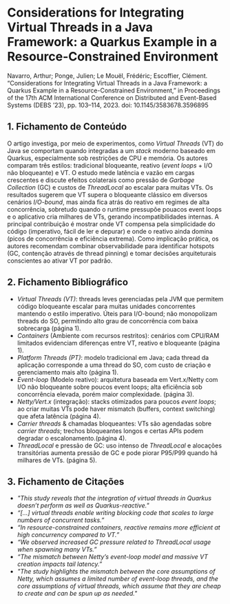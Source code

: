 # Considerations for Integrating Virtual Threads in a Java Framework: a Quarkus Example in a Resource-Constrained Environment
Navarro, Arthur; Ponge, Julien; Le Mouël, Frédéric; Escoffier, Clément. “Considerations for Integrating Virtual Threads in a Java Framework: a Quarkus Example in a Resource-Constrained Environment,” in Proceedings of the 17th ACM International Conference on Distributed and Event-Based Systems (DEBS ’23), pp. 103–114, 2023. doi: 10.1145/3583678.3596895

## 1. Fichamento de Conteúdo

O artigo investiga, por meio de experimentos, como _Virtual Threads_ (VT) do Java se comportam quando integradas a um _stack_ moderno baseado em Quarkus, especialmente sob restrições de CPU e memória. Os autores comparam três estilos: tradicional bloqueante, reativo (_event loops_ + I/O não bloqueante) e VT. O estudo mede latência e vazão em cargas crescentes e discute efeitos colaterais como pressão de _Garbage Collection_ (GC) e custos de _ThreadLocal_ ao escalar para muitas VTs. Os resultados sugerem que VT supera o bloqueante clássico em diversos cenários _I/O-bound_, mas ainda fica atrás do reativo em regimes de alta concorrência, sobretudo quando o runtime pressupõe pouacos event loops e o aplicativo cria milhares de VTs, gerando incompatibilidades internas. A principal contribuição é mostrar onde VT compensa pela simplicidade do código (imperativo, fácil de ler e depurar) e onde o reativo ainda domina (picos de concorrência e eficiência extrema). Como implicação prática, os autores recomendam combinar observabilidade para identificar hotspots (GC, contenção através de thread pinning) e tomar decisões arquiteturais conscientes ao ativar VT por padrão.

## 2. Fichamento Bibliográfico 

* _Virtual Threads (VT)_: threads leves gerenciadas pela JVM que permitem código bloqueante escalar para muitas unidades concorrentes mantendo o estilo imperativo. Úteis para I/O-bound; não monopolizam threads do SO, permitindo alto grau de concorrência com baixa sobrecarga (página 1).
* _Containers_ (Ambiente com recursos restritos): cenários com CPU/RAM limitados evidenciam diferenças entre VT, reativo e bloqueante (página 1).
* _Platform Threads (PT)_: modelo tradicional em Java; cada thread da aplicação corresponde a uma thread do SO, com custo de criação e gerenciamento mais alto (página 1).
* _Event-loop_ (Modelo reativo): arquitetura baseada em Vert.x/Netty com I/O não bloqueante sobre poucos event loops; alta eficiência sob concorrência elevada, porém maior complexidade. (página 3).
* _Netty/Vert.x_ (integração): stacks otimizados para poucos _event loops_; ao criar muitas VTs pode haver mismatch (buffers, context switching) que afeta latência (página 4).
* _Carrier threads_ & chamadas bloqueantes: VTs são agendadas sobre _carrier threads_; trechos bloqueantes longos e certas APIs podem degradar o escalonamento.(página 4).
* _ThreadLocal_ e pressão de GC: uso intenso de _ThreadLocal_ e alocações transitórias aumenta pressão de GC e pode piorar P95/P99 quando há milhares de VTs. (página 5).


## 3. Fichamento de Citações

* _"This study reveals that the integration of virtual threads in Quarkus doesn’t perform as well as Quarkus-reactive."_
* _“[…] virtual threads enable writing blocking code that scales to large numbers of concurrent tasks.”_
* _“In resource-constrained containers, reactive remains more efficient at high concurrency compared to VT.”_
* _“We observed increased GC pressure related to ThreadLocal usage when spawning many VTs.”_
* _“The mismatch between Netty’s event-loop model and massive VT creation impacts tail latency.”_
* _"The study highlights the mismatch between the core assumptions of Netty, which assumes a limited number of event-loop threads, and the core assumptions of virtual threads, which assume that they are cheap to create and can be spun up as needed."_
